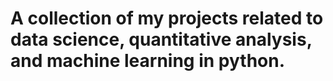 # A collection of my projects related to data science, quantitative analysis, and machine learning in python.
